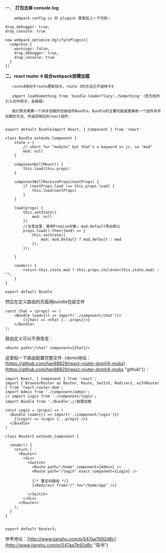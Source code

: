 一、 **打包去掉 console.log**

        webpack.config.js 的 plugins 里面加上一下代码：

```
drop_debugger: true,
drop_console: true
```

```
new webpack.optimize.UglifyJsPlugin({
  compress:{
    warnings: false,
    drop_debugger: true,
    drop_console: true
  }
})
```

**二、react router 4 结合webpack按需加载**

       route4相对于route更新较大，route 3的方法已不适用于4

       import loadSomething from 'bundle-loader?lazy!./Something'（官方给的引入文件例子，会报错）

       我们首先需要一个异步加载的包装组件Bundle。Bundle的主要功能就是接收一个组件异步加载的方法，并返回相应的react组件：

```

export default Bundleimport React, { Component } from 'react'

class Bundle extends Component {
    state = {
        // short for "module" but that's a keyword in js, so "mod"
        mod: null
    }

    componentWillMount() {
        this.load(this.props)
    }

    componentWillReceiveProps(nextProps) {
        if (nextProps.load !== this.props.load) {
            this.load(nextProps)
        }
    }

    load(props) {
        this.setState({
            mod: null
        })
        //注意这里，使用Promise对象; mod.default导出默认
        props.load().then((mod) => {
            this.setState({
                mod: mod.default ? mod.default : mod
            });
        });

    }

    render() {
        return this.state.mod ? this.props.children(this.state.mod) : "";
    }
}

export default Bundle
```

然后在定义路由的页面用bundle包装文件

```
const Chat = (props) => (
    <Bundle load={() => import('./component/chat')}>
        {(Chat) => <Chat {...props}/>}
    </Bundle>
);
```

路由定义可以不用改变：

```
<Route path="/chat" component={Chat}/>
```

这里贴一下路由配置完整文件（demo地址：[https://github.com/han88829/react-router-domV4-mobx](https://github.com/han88829/react-router-domV4-mobx "github")）：

```
import React, { Component } from 'react';
import { BrowserRouter as Router, Route, Switch, Redirect, withRouter } from 'react-router-dom';
import Admin from './component/admin';
// import Login from './component/login';
import Bundle from './Bundle';//按需加载

const Login = (props) => (
  <Bundle load={() => import('./component/login')}>
    {(Login) => <Login {...props} />}
  </Bundle>
)

class RouterS extends Component {

  render() {
    return (
      <Router>
        <div>
          <Switch>
            <Route path="/home" component={Admin} />
            <Route path="/login" exact component={Login} />

            {/* 重定向路由 */}
            {<Redirect from="/" to="/home/app" />}

          </Switch>
        </div>
      </Router>
    );
  }
}


export default RouterS;
```

参考地址：[http://www.jianshu.com/p/547aa7b92d8c](http://www.jianshu.com/p/547aa7b92d8c "简书")

